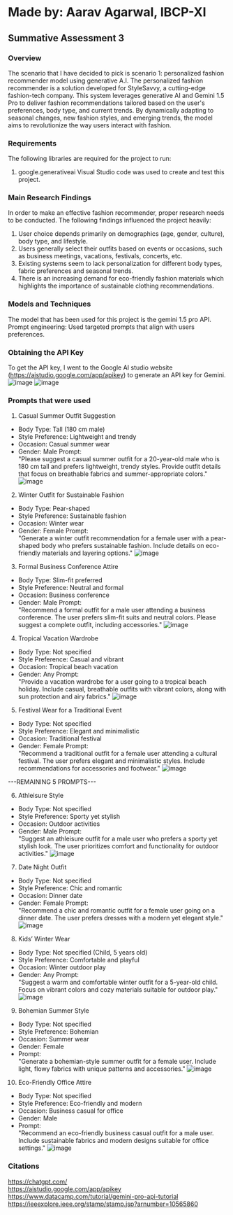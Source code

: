 # Made by: Aarav Agarwal, IBCP-XI
## Summative Assessment 3

### Overview

The scenario that I have decided to pick is scenario 1: personalized fashion recommender model using generative A.I. The personalized fashion recommender is a solution developed for StyleSavvy, a cutting-edge fashion-tech company. This system leverages generative AI and Gemini 1.5 Pro to deliver fashion recommendations tailored based on the user's preferences, body type, and current trends. By dynamically adapting to seasonal changes, new fashion styles, and emerging trends, the model aims to revolutionize the way users interact with fashion. <br/>

### Requirements
The following libraries are required for the project to run:
1. google.generativeai
Visual Studio code was used to create and test this project.
 

### Main Research Findings

In order to make an effective fashion recommender, proper research needs to be conducted. The following findings influenced the project heavily: </br>

1. User choice depends primarily on demographics (age, gender, culture), body type, and lifestyle. </br>
2. Users generally select their outfits based on events or occasions, such as business meetings, vacations, festivals, concerts, etc. </br>
3. Existing systems seem to lack personalization for different body types, fabric preferences and seasonal trends. </br>
4. There is an increasing demand for eco-friendly fashion materials which highlights the importance of sustainable clothing recommendations. </br>


### Models and Techniques 

The model that has been used for this project is the gemini 1.5 pro API. <br/>
Prompt engineering: Used targeted prompts that align with users preferences. <br/>


### Obtaining the API Key

To get the API key, I went to the Google AI studio website (https://aistudio.google.com/app/apikey) to generate an API key for Gemini. </br>
![image](https://github.com/user-attachments/assets/3934448d-453b-44d8-a736-74b01993f0d6)
![image](https://github.com/user-attachments/assets/7c7ca539-cceb-4ee7-90dd-c5a2a3fde3d5)

### Prompts that were used 

1. Casual Summer Outfit Suggestion
- Body Type: Tall (180 cm male)
- Style Preference: Lightweight and trendy
- Occasion: Casual summer wear
- Gender: Male
Prompt: <br/>
"Please suggest a casual summer outfit for a 20-year-old male who is 180 cm tall and prefers lightweight, trendy styles. Provide outfit details that focus on breathable fabrics and summer-appropriate colors."
![image](https://github.com/user-attachments/assets/4bc7ebc0-d40d-46ba-8ac5-8271860e0467)

2. Winter Outfit for Sustainable Fashion
- Body Type: Pear-shaped
- Style Preference: Sustainable fashion
- Occasion: Winter wear
- Gender: Female
Prompt: <br/>
"Generate a winter outfit recommendation for a female user with a pear-shaped body who prefers sustainable fashion. Include details on eco-friendly materials and layering options."
![image](https://github.com/user-attachments/assets/ed592d10-8f43-499c-a096-2f30230a5343)

3. Formal Business Conference Attire
- Body Type: Slim-fit preferred
- Style Preference: Neutral and formal
- Occasion: Business conference
- Gender: Male
Prompt: <br/>
"Recommend a formal outfit for a male user attending a business conference. The user prefers slim-fit suits and neutral colors. Please suggest a complete outfit, including accessories."
![image](https://github.com/user-attachments/assets/125cac4a-af18-4417-b48d-de8ceccdd579)

4. Tropical Vacation Wardrobe
- Body Type: Not specified
- Style Preference: Casual and vibrant
- Occasion: Tropical beach vacation
- Gender: Any
Prompt: <br/>
"Provide a vacation wardrobe for a user going to a tropical beach holiday. Include casual, breathable outfits with vibrant colors, along with sun protection and airy fabrics."
![image](https://github.com/user-attachments/assets/e7d6ae15-61a9-49d2-a31d-cc6b74cf2b51)

5. Festival Wear for a Traditional Event
- Body Type: Not specified
- Style Preference: Elegant and minimalistic
- Occasion: Traditional festival
- Gender: Female
Prompt: <br/>
"Recommend a traditional outfit for a female user attending a cultural festival. The user prefers elegant and minimalistic styles. Include recommendations for accessories and footwear."
![image](https://github.com/user-attachments/assets/1e5b6c4b-f689-460b-bb59-875e05e69100)

---REMAINING 5 PROMPTS---

6. Athleisure Style
- Body Type: Not specified
- Style Preference: Sporty yet stylish
- Occasion: Outdoor activities
- Gender: Male
Prompt: <br/>
"Suggest an athleisure outfit for a male user who prefers a sporty yet stylish look. The user prioritizes comfort and functionality for outdoor activities."
![image](https://github.com/user-attachments/assets/a5337144-6b08-400a-b0c1-0e3cf4266c72)

7. Date Night Outfit
- Body Type: Not specified
- Style Preference: Chic and romantic
- Occasion: Dinner date
- Gender: Female
Prompt: <br/> 
"Recommend a chic and romantic outfit for a female user going on a dinner date. The user prefers dresses with a modern yet elegant style."
![image](https://github.com/user-attachments/assets/d82fdd68-89d7-4db5-b4ae-1879e8ad8bac)

8. Kids’ Winter Wear
- Body Type: Not specified (Child, 5 years old)
- Style Preference: Comfortable and playful
- Occasion: Winter outdoor play
- Gender: Any
Prompt: <br/>
"Suggest a warm and comfortable winter outfit for a 5-year-old child. Focus on vibrant colors and cozy materials suitable for outdoor play."
![image](https://github.com/user-attachments/assets/5811bf95-34dd-4696-9c2d-2f7951716be2)

9. Bohemian Summer Style
- Body Type: Not specified
- Style Preference: Bohemian
- Occasion: Summer wear
- Gender: Female
- Prompt: <br/>
"Generate a bohemian-style summer outfit for a female user. Include light, flowy fabrics with unique patterns and accessories."
![image](https://github.com/user-attachments/assets/a74d7664-b225-4620-8166-e8491b89c56f)

10. Eco-Friendly Office Attire
- Body Type: Not specified
- Style Preference: Eco-friendly and modern
- Occasion: Business casual for office
- Gender: Male
- Prompt: <br/>
"Recommend an eco-friendly business casual outfit for a male user. Include sustainable fabrics and modern designs suitable for office settings."
![image](https://github.com/user-attachments/assets/4e15af7f-9f82-40ed-84e0-3cb1430f2bc3)


### Citations <br/>
https://chatgpt.com/ <br/>
https://aistudio.google.com/app/apikey <br/>
https://www.datacamp.com/tutorial/gemini-pro-api-tutorial <br/>
https://ieeexplore.ieee.org/stamp/stamp.jsp?arnumber=10565860 <br/>

